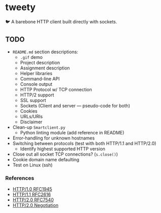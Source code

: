 # tweety
:bird: A barebone HTTP client built directly with sockets.

<gif here>

## TODO
+ `README.md` section descriptions:
  + `.gif` demo
  + Project description
  + Assignment description
  + Helper libraries
  + Command-line API
  + Console output
  + HTTP Protocol w/ TCP connection
  + HTTP/2 support
  + SSL support
  + Sockets (Client and server — pseudo-code for both)
  + Cookies
  + URLs/URIs
  + Disclaimer
+ Clean-up `Smartclient.py`
  + Python linting module (add reference in README)
+ Error-handling for unknown hostnames
+ Switching between protocols (test with both HTTP/1.1 and HTTP/2.0)
  + Identify highest supported HTTP version
+ Close out all socket TCP connections? (`s.close()`)
+ Cookie domain name defaulting
+ Test on Linux (ssh)

### References
+ [HTTP/1.0 RFC1945](https://tools.ietf.org/html/rfc1945)
+ [HTTP/1.1 RFC2616](https://tools.ietf.org/html/rfc2616)
+ [HTTP/2.0 RFC7540](https://tools.ietf.org/html/rfc7540)
+ [HTTP/2.0 Negotiation](https://python-hyper.org/projects/h2/en/stable/negotiating-http2.html)
